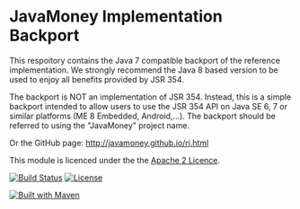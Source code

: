 JavaMoney Implementation Backport 
====================================================

This respoitory contains the Java 7 compatible backport of the reference implementation. We strongly recommend the
Java 8 based version to be used to enjoy all benefits provided by JSR 354.

The backport is NOT an implementation of JSR 354. Instead, this is a simple backport intended to allow users to use the JSR 354 API on Java SE 6, 7 or similar platforms (ME 8 Embedded, Android,...). The backport should be referred to using the "JavaMoney" project name.

Or the GitHub page:
http://javamoney.github.io/ri.html

This module is licenced under the the [Apache 2 Licence](https://www.apache.org/licenses/LICENSE-2.0.html).

[![Build Status](https://api.travis-ci.org/JavaMoney/jsr354-ri.png?branch=master)](https://travis-ci.org/JavaMoney/jsr354-ri) [![License](http://img.shields.io/badge/license-Apache2-red.svg)](http://opensource.org/licenses/apache-2.0)

[![Built with Maven](http://maven.apache.org/images/logos/maven-feather.png)](http://maven.org/)

